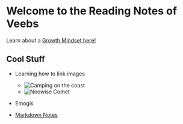 # Welcome to the Reading Notes of Veebs
Learn about a [Growth Mindset here!](https://vbchomp.github.io/reading-notes/Growth.md)

## Cool Stuff
- Learning how to link images
  - ![Camping on the coast](reading-notes/campcoast.JPG)
  - ![Neowise Comet](reading-notes/neowise.jpeg)

- Emogis

- [Markdown Notes](https://vbchomp.github.io/reading-notes/MarkdownNotes.md)


